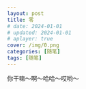 ```yaml
---
layout: post
title: 零
# date: 2024-01-01
# updated: 2024-01-01
# aplayer: true
cover: /img/0.png
categories: [随笔]
tags: [随笔]
---
```


你干嘛～啊～哈哈～哎‌‌‌‌‌‌‌‌‌哟～

<!-- more -->
